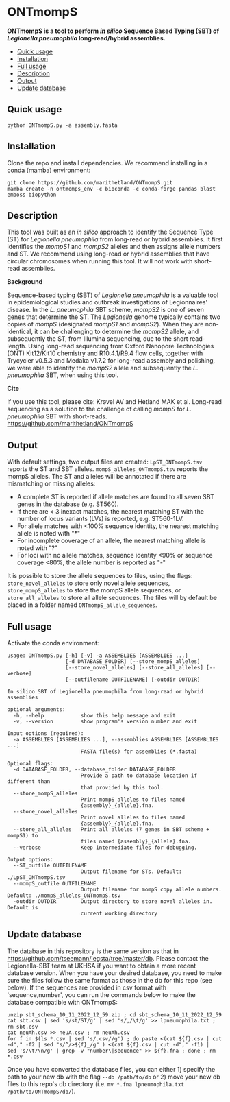 # ONTmompS

**ONTmompS is a tool to perform _in silico_ Sequence Based Typing (SBT) of _Legionella pneumophila_ long-read/hybrid assemblies.**

* [Quick usage](#Quick-usage)
* [Installation](#Installation)
* [Full usage](#Full-usage)
* [Description](#Description)
* [Output](#Output)
* [Update database](#Update-database)

## Quick usage

```
python ONTmompS.py -a assembly.fasta
```

## Installation

Clone the repo and install dependencies. We recommend installing in a conda (mamba) environment:

```
git clone https://github.com/marithetland/ONTmompS.git
mamba create -n ontmomps_env -c bioconda -c conda-forge pandas blast emboss biopython
```

## Description 
This tool was built as an _in silico_ approach to identify the Sequence Type (ST) for _Legionella pneumophila_ from long-read or hybrid assemblies. It first identifies the _mompS1_ and _mompS2_ alleles and then assigns allele numbers and ST. We recommend using long-read or hybrid assemblies that have circular chromosomes when running this tool. It will not work with short-read assemblies.

**Background**

Sequence-based typing (SBT) of _Legionella pneumophila_ is a valuable tool in epidemiological studies and outbreak investigations of Legionnaires’ disease. In the _L. pneumophila_ SBT scheme, _mompS2_ is one of seven genes that determine the ST. The _Legionella_ genome typically contains two copies of _mompS_ (designated _mompS1_ and _mompS2_). When they are non-identical, it can be challenging to determine the _mompS2_ allele, and subsequently the ST, from Illumina sequencing, due to the short read-length. Using long-read sequencing from Oxford Nanopore Technologies (ONT) Kit12/Kit10 chemistry and R10.4.1/R9.4 flow cells, together with Trycycler v0.5.3 and Medaka v1.7.2 for long-read assembly and polishing, we were able to identify the _mompS2_ allele and subsequently the _L. pneumophila_ SBT, when using this tool. 

**Cite**

If you use this tool, please cite: Krøvel AV and Hetland MAK et al. Long-read sequencing as a solution to the challenge of calling _mompS_ for _L. pneumophila_ SBT with short-reads. https://github.com/marithetland/ONTmompS

## Output
With default settings, two output files are created: `LpST_ONTmompS.tsv` reports the ST and SBT alleles. `mompS_alleles_ONTmompS.tsv` reports the mompS alleles. The ST and alleles will be annotated if there are mismatching or missing alleles:

* A complete ST is reported if allele matches are found to all seven SBT genes in the database (e.g. ST560).
* If there are < 3 inexact matches, the nearest matching ST with the number of locus variants (LVs) is reported, e.g. ST560-1LV.
* For allele matches with <100% sequence identity, the nearest matching allele is noted with "*"
* For incomplete coverage of an allele, the nearest matching allele is noted with "?"
* For loci with no allele matches, sequence identity <90% or sequence coverage <80%, the allele number is reported as "-"

It is possible to store the allele sequences to files, using the flags: `store_novel_alleles` to store only novel allele sequences, `store_mompS_alleles` to store the mompS allele sequences, or `store_all_alleles` to store all allele sequences. The files will by default be placed in a folder named `ONTmompS_allele_sequences`.




## Full usage
Activate the conda environment: 

```
usage: ONTmompS.py [-h] [-v] -a ASSEMBLIES [ASSEMBLIES ...]
                   [-d DATABASE_FOLDER] [--store_mompS_alleles]
                   [--store_novel_alleles] [--store_all_alleles] [--verbose]
                   [--outfilename OUTFILENAME] [-outdir OUTDIR]

In silico SBT of Legionella pneumophila from long-read or hybrid assemblies

optional arguments:
  -h, --help            show this help message and exit
  -v, --version         show program's version number and exit

Input options (required):
  -a ASSEMBLIES [ASSEMBLIES ...], --assemblies ASSEMBLIES [ASSEMBLIES ...]
                        FASTA file(s) for assemblies (*.fasta)

Optional flags:
  -d DATABASE_FOLDER, --database_folder DATABASE_FOLDER
                        Provide a path to database location if different than
                        that provided by this tool.
  --store_mompS_alleles
                        Print mompS alleles to files named
                        {assembly}_{allele}.fna.
  --store_novel_alleles
                        Print novel alleles to files named
                        {assembly}_{allele}.fna.
  --store_all_alleles   Print all alleles (7 genes in SBT scheme + mompS1) to
                        files named {assembly}_{allele}.fna.
  --verbose             Keep intermediate files for debugging.

Output options:
  --ST_outfile OUTFILENAME
                        Output filename for STs. Default: ./LpST_ONTmompS.tsv
  --mompS_outfile OUTFILENAME
                        Output filename for mompS copy allele numbers. Default: ./mompS_alleles_ONTmompS.tsv
  -outdir OUTDIR        Output directory to store novel alleles in. Default is
                        current working directory
```

## Update database
The database in this repository is the same version as that in https://github.com/tseemann/legsta/tree/master/db. Please contact the Legionella-SBT team at UKHSA if you want to obtain a more recent database version. When you have your desired database, you need to make sure the files follow the same format as those in the db for this repo (see below). If the sequences are provided in csv format with 'sequence,number', you can run the commands below to make the database compatible with ONTmompS:

```
unzip sbt_schema_10_11_2022_12_59.zip ; cd sbt_schema_10_11_2022_12_59 
cat sbt.csv | sed 's/st/ST/g' | sed 's/,/\t/g' >> lpneumophila.txt ; rm sbt.csv 
cat neuAh.csv >> neuA.csv ; rm neuAh.csv 
for f in $(ls *.csv | sed 's/.csv//g') ; do paste <(cat ${f}.csv | cut -d"," -f2 | sed "s/^/>${f}_/g" ) <(cat ${f}.csv | cut -d"," -f1) |  sed 's/\t/\n/g' | grep -v "number\|sequence" >> ${f}.fna ; done ; rm *.csv
```

Once you have converted the database files, you can either 1) specify the path to your new db with the flag `--db /path/to/db` or 2) move your new db files to this repo's db directory (i.e. `mv *.fna lpneumophila.txt /path/to/ONTmompS/db/`). 

